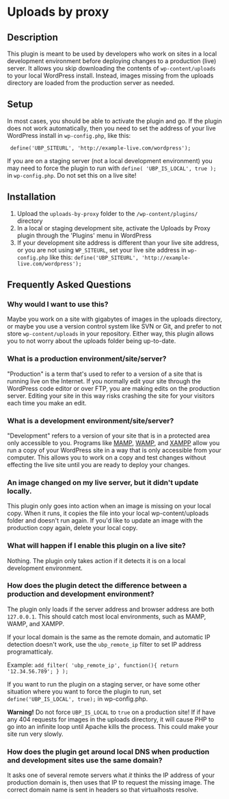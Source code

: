 # Uploads by proxy

## Description 

This plugin is meant to be used by developers who work on sites in a local development environment before deploying changes to a production (live) server. It allows you skip downloading the contents of `wp-content/uploads` to your local WordPress install. Instead, images missing from the uploads directory are loaded from the production server as needed.

## Setup 

In most cases, you should be able to activate the plugin and go. If the plugin does not work automatically, then you need to set the address of your live WordPress install in `wp-config.php`, like this:

     define('UBP_SITEURL', 'http://example-live.com/wordpress');

If you are on a staging server (not a local development environment) you may need to force the plugin to run with `define( 'UBP_IS_LOCAL', true );` in `wp-config.php`. Do not set this on a live site!


## Installation

1. Upload the `uploads-by-proxy` folder to the `/wp-content/plugins/` directory
1. In a local or staging development site, activate the Uploads by Proxy plugin through the 'Plugins' menu in WordPress
1. If your development site address is different than your live site address, or you are not using `WP_SITEURL`, set your live site address in `wp-config.php` like this: `define('UBP_SITEURL', 'http://example-live.com/wordpress');`

## Frequently Asked Questions

### Why would I want to use this?

Maybe you work on a site with gigabytes of images in the uploads directory, or maybe you use a version control system like SVN or Git, and prefer to not store `wp-content/uploads` in your repository. Either way, this plugin allows you to not worry about the uploads folder being up-to-date.

### What is a production environment/site/server?

"Production" is a term that's used to refer to a version of a site that is running live on the Internet. If you normally edit your site through the WordPress code editor or over FTP, you are making edits on the production server. Editing your site in this way risks crashing the site for your visitors each time you make an edit.

### What is a development environment/site/server?

"Development" refers to a version of your site that is in a protected area only accessible to you. Programs like [MAMP](http://www.mamp.info), [WAMP](http://www.wampserver.com/), and [XAMPP](http://www.apachefriends.org/en/xampp.html) allow you run a copy of your WordPress site in a way that is only accessible from your computer. This allows you to work on a copy and test changes without effecting the live site until you are ready to deploy your changes.

### An image changed on my live server, but it didn't update locally.

This plugin only goes into action when an image is missing on your local copy. When it runs, it copies the file into your local wp-content/uploads folder and doesn't run again. If you'd like to update an image with the production copy again, delete your local copy.

### What will happen if I enable this plugin on a live site?

Nothing. The plugin only takes action if it detects it is on a local development environment.

### How does the plugin detect the difference between a production and development environment?

The plugin only loads if the server address and browser address are both `127.0.0.1`. This should catch most local environments, such as MAMP, WAMP, and XAMPP.

If your local domain is the same as the remote domain, and automatic IP detection doesn't work, use the <code>ubp_remote_ip</code> filter to set IP address programatticaly. 

Example: <code>add_filter( 'ubp_remote_ip', function(){ return '12.34.56.789'; } );</code>

If you want to run the plugin on a staging server, or have some other situation where you want to force the plugin to run, set `define('UBP_IS_LOCAL', true);` in wp-config.php.

**Warning!** Do not force `UBP_IS_LOCAL` to `true` on a production site! If if have any 404 requests for images in the uploads directory, it will cause PHP to go into an infinite loop until Apache kills the process. This could make your site run very slowly.

### How does the plugin get around local DNS when production and development sites use the same domain?

It asks one of several remote servers what *it* thinks the IP address of your production domain is, then uses that IP to request the missing image. The correct domain name is sent in headers so that virtualhosts resolve.

